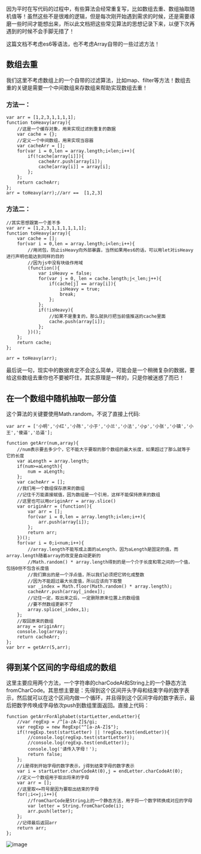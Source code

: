 因为平时在写代码的过程中，有些算法会经常重复写，比如数组去重、数组抽取随机值等！虽然这些不是很难的逻辑，但是每次刚开始遇到需求的时候，还是需要琢磨一些时间才能想出来，所以此文档把这些常见算法的思想记录下来，以便下次再遇到的时候不会手脚无措了！

这篇文档不考虑es6等语法，也不考虑Array自带的一些过滤方法！

## 数组去重

我们这里不考虑数组上的一个自带的过滤算法，比如map、filter等方法！数组去重的关键是需要一个中间数组来存数组来帮助实现数组去重！

### 方法一：
    var arr = [1,2,3,1,1,1,1];
    function toHeavy(array){
        //这是一个缓存对象，用来实现过滤到重复的数据
        var cache = {};
        //定义一个中间数组，用来实现当容器
        var cacheArr = [];
        for(var i = 0,len = array.length;i<len;i++){
            if(!cache[array[i]]){
                cacheArr.push(array[i]);
                cache[array[i]] = array[i];
            };
        };
        return cacheArr;
    };
    arr = toHeavy(arr);//arr ==  [1,2,3]
    
### 方法二：

    //其实思想跟第一个差不多
    var arr = [1,2,3,1,1,1,1,1,1];
    function toHeavy(array){
        var cache = [];
        for(var i = 0,len = array.length;i<len;i++){
            //用闭包，防止isHeavy向外部暴露，当然如果用es6的话，可以用let对isHeavy进行声明也能达到同样的目的
            //因为js中没有块级作用域
            (function(){
                var isHeavy = false;
                for(var j = 0,_len = cache.length;j<_len;j++){
                    if(cache[j] == array[i]){
                        isHeavy = true;
                        break;
                    };
                };
                if(!isHeavy){
                    //如果不是重复的，那么就执行把当前值推送的cache里面
                    cache.push(array[i]);
                };
            })();
        };
        return cache;
    };

    arr = toHeavy(arr);
    
最后说一句，现实中的数据肯定不会这么简单，可能会是一个稍微复杂的数据，要给这些数组去重你也不要被吓住，其实原理是一样的，只是你被迷惑了而已！

## 在一个数组中随机抽取一部分值

这个算法的关键要使用Math.random，不说了直接上代码:

    var arr = ['小明','小红','小陈','小于','小兰','小法','小p','小张','小镇','小王','傻逼','怂逼'];

    function getArr(num,array){
        //num表示要去多少个，它不能大于要取的那个数组的最大长度，如果超过了那么就等于它的长度
        var aLength = array.length;
        if(num>=aLength){
            num = aLength;
        };
        var cacheArr = [];
        //我们用一个数组保存原来的数组
        //记住千万能直接赋值，因为数组是一个引用，这样不能保持原来的数组
        //这里也可以用originArr = array.slice()
        var originArr = (function(){
            var arr = [];
            for(var i = 0,len = array.length;i<len;i++){
                arr.push(array[i]);
            };
            return arr;
        })();
        for(var i = 0;i<num;i++){
            //array.length不能写成上面的aLength，因为aLength是固定的值，而array.length随着array的改变是自动更新的
            //Math.random() * array.length得到的是一个介于长度和零之间的一个值，包括0但不包含长度值
            //我们算出的是一个浮点值，所以我们必须把它转化成整数
            //因为不能超过最大长度值，所以应该向下取整
            var _index = Math.floor(Math.random() * array.length);
            cacheArr.push(array[_index]);
            //记住一定，取出来之后，一定删除原来位置上的数组值
            //要不然数组更新不了
            array.splice(_index,1);
        };
        //取回原来的数组
        array = originArr;
        console.log(array);
        return cacheArr;
    };
    var brr = getArr(5,arr);
    
## 得到某个区间的字母组成的数组

这里主要应用两个方法，一个字符串的charCodeAt和String上的一个静态方法fromCharCode。其思想主要是：先得到这个区间开头字母和结束字母的数字表示，然后就可以在这个区间内做一个循环，并且得到这个区间字母的数字表示，最后把数字传唤成字母依次push到数组里面返回。直接上代码：

    function getArrForAlphabet(startLetter,endLetter){
        //var regExp = /^[a-zA-Z]$/gi;
        var regExp = new RegExp("^[a-zA-Z]$");
        if(!regExp.test(startLetter) || !regExp.test(endLetter)){
            //console.log(regExp.test(startLetter));
            //console.log(regExp.test(endLetter));
            console.log('请传入字母！');
            return false;
        };
        //i是得到开始字母的数字表示，j得到结束字母的数字表示
        var i = startLetter.charCodeAt(0),j = endLetter.charCodeAt(0);
        //定义一个数组用于取出将来的字母
        var arr = [];
        //这里取<=符号是因为要取出结束的字母
        for(;i<=j;i++){ 
            //fromCharCode是String上的一个静态方法，用于将一个数字转换成对应的字母
            var letter = String.fromCharCode(i);
            arr.push(letter);
        };
        //记得最后返回arr
        return arr;
    };
    
![image](http://olphpb1zg.bkt.clouddn.com/11_1.png)
